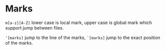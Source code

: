 # Marks
`m[a-z][A-Z]` lower case is local mark, upper case is global mark which support 
jump between files.

` '[marks] ` jump to the line of the marks, `` `[marks] `` jump to the exact 
position of the marks.
